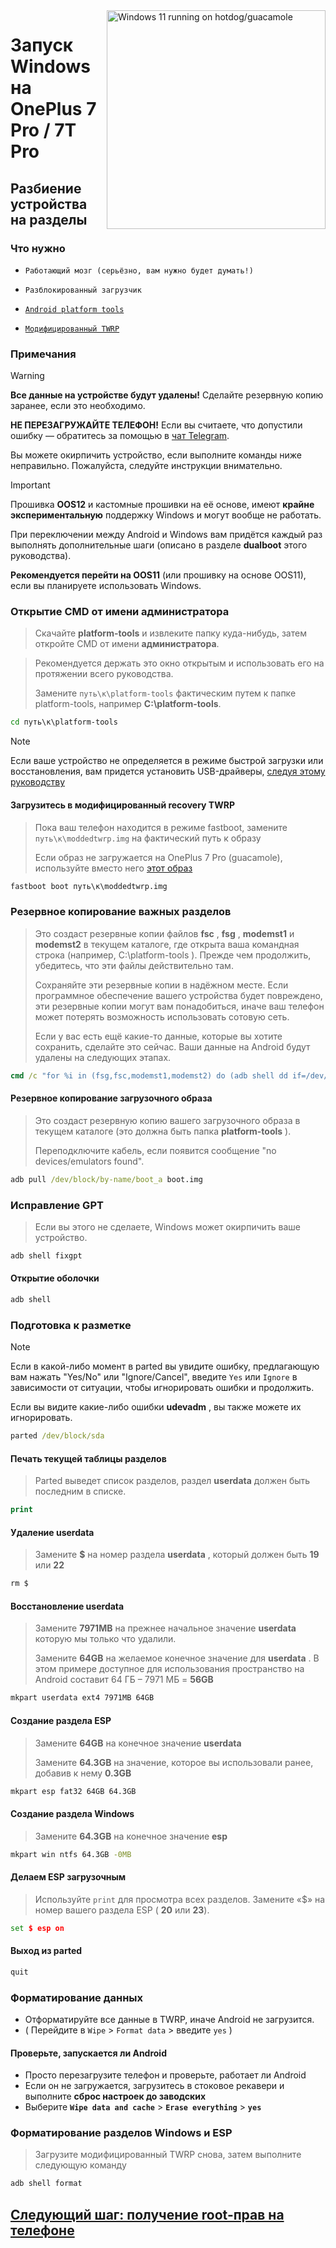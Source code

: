 <img align="right" src="https://github.com/n00b69/woa-op7/blob/main/op7.png" width="350" alt="Windows 11 running on hotdog/guacamole">

# Запуск Windows на OnePlus 7 Pro / 7T Pro

## Разбиение устройства на разделы

### Что нужно
- ```Работающий мозг (серьёзно, вам нужно будет думать!)```

- `Разблокированный загрузчик`

- [`Android platform tools`](https://developer.android.com/studio/releases/platform-tools)
  
- [`Модифицированный TWRP`](https://github.com/n00b69/woa-op7/releases/tag/Recovery)


### Примечания
> [!WARNING]  
> **Все данные на устройстве будут удалены!** Сделайте резервную копию заранее, если это необходимо.  
>  
> **НЕ ПЕРЕЗАГРУЖАЙТЕ ТЕЛЕФОН!** Если вы считаете, что допустили ошибку — обратитесь за помощью в [чат Telegram](https://t.me/oneplus7woa).  
>  
> Вы можете окирпичить устройство, если выполните команды ниже неправильно. Пожалуйста, следуйте инструкции внимательно.

> [!Important]  
> Прошивка **OOS12** и кастомные прошивки на её основе, имеют **крайне экспериментальную** поддержку Windows и могут вообще не работать.  
>  
> При переключении между Android и Windows вам придётся каждый раз выполнять дополнительные шаги (описано в разделе **dualboot** этого руководства).  
>  
> **Рекомендуется перейти на OOS11** (или прошивку на основе OOS11), если вы планируете использовать Windows.

### Открытие CMD от имени администратора
> Скачайте **platform-tools** и извлеките папку куда-нибудь, затем откройте CMD от имени **администратора**.


>
> Рекомендуется держать это окно открытым и использовать его на протяжении всего руководства.
> 
> Замените `путь\к\platform-tools` фактическим путем к папке platform-tools, например **C:\platform-tools**.
```cmd
cd путь\к\platform-tools
```

> [!Note]
> Если ваше устройство не определяется в режиме быстрой загрузки или восстановления, вам придется установить USB-драйверы, [следуя этому руководству](troubleshooting.md#device-is-not-recognized-in-fastboot-or-recovery)

#### Загрузитесь в модифицированный recovery TWRP
> Пока ваш телефон находится в режиме fastboot, замените `путь\к\moddedtwrp.img` на фактический путь к образу
>
> Если образ не загружается на OnePlus 7 Pro (guacamole), используйте вместо него [этот образ](https://github.com/n00b69/woa-op7/releases/download/Files/guacamolefunny.img) 
```cmd
fastboot boot путь\к\moddedtwrp.img
```

### Резервное копирование важных разделов
> Это создаст резервные копии файлов **fsc** , **fsg** , **modemst1** и **modemst2** в текущем каталоге, где открыта ваша командная строка (например, C:\platform-tools ). Прежде чем продолжить, убедитесь, что эти файлы действительно там.
> 
> Сохраняйте эти резервные копии в надёжном месте. Если программное обеспечение вашего устройства будет повреждено, эти резервные копии могут вам понадобиться, иначе ваш телефон может потерять возможность использовать сотовую сеть.
>
> Если у вас есть ещё какие-то данные, которые вы хотите сохранить, сделайте это сейчас. Ваши данные на Android будут удалены на следующих этапах.
```cmd
cmd /c "for %i in (fsg,fsc,modemst1,modemst2) do (adb shell dd if=/dev/block/by-name/%i of=/tmp/%i.bin & adb pull /tmp/%i.bin)"
```

#### Резервное копирование загрузочного образа
> Это создаст резервную копию вашего загрузочного образа в текущем каталоге (это должна быть папка **platform-tools** ).
>
> Переподключите кабель, если появится сообщение "no devices/emulators found".
```cmd
adb pull /dev/block/by-name/boot_a boot.img
```

### Исправление GPT
> Если вы этого не сделаете, Windows может окирпичить ваше устройство.
```cmd
adb shell fixgpt
```

#### Открытие оболочки
```cmd
adb shell
```

### Подготовка к разметке
> [!Note]
> Если в какой-либо момент в parted вы увидите ошибку, предлагающую вам нажать "Yes/No" или "Ignore/Cancel", введите `Yes` или `Ignore` в зависимости от ситуации, чтобы игнорировать ошибки и продолжить.
>
> Если вы видите какие-либо ошибки **udevadm** , вы также можете их игнорировать.
```cmd
parted /dev/block/sda
```

#### Печать текущей таблицы разделов
> Parted выведет список разделов, раздел **userdata** должен быть последним в списке.
```cmd
print
```

#### Удаление userdata
> Замените **$** на номер раздела **userdata** , который должен быть **19** или **22**
```cmd
rm $
```

#### Восстановление userdata
> Замените **7971MB** на прежнее начальное значение **userdata** которую мы только что удалили.
>
> Замените **64GB** на желаемое конечное значение для **userdata** . В этом примере доступное для использования пространство на Android составит 64 ГБ – 7971 МБ = **56GB**
```cmd
mkpart userdata ext4 7971MB 64GB
```

#### Создание раздела ESP
> Замените **64GB** на конечное значение **userdata**
>
> Замените **64.3GB** на значение, которое вы использовали ранее, добавив к нему **0.3GB** 
```cmd
mkpart esp fat32 64GB 64.3GB
```

#### Создание раздела Windows
> Замените **64.3GB** на конечное значение **esp**
```cmd
mkpart win ntfs 64.3GB -0MB
```

#### Делаем ESP загрузочным 
> Используйте `print` для просмотра всех разделов. Замените «$» на номер вашего раздела ESP ( **20** или **23**).
```cmd
set $ esp on
```

#### Выход из parted
```cmd
quit
```

### Форматирование данных
- Отформатируйте все данные в TWRP, иначе Android не загрузится.
- ( Перейдите в `Wipe` > `Format data` > введите `yes` )

#### Проверьте, запускается ли Android
- Просто перезагрузите телефон и проверьте, работает ли Android
- Если он не загружается, загрузитесь в стоковое рекавери и выполните **сброс настроек до заводских**
- Выберите **`Wipe data and cache`** > **`Erase everything`** > **`yes`**

### Форматирование разделов Windows и ESP
> Загрузите модифицированный TWRP снова, затем выполните следующую команду
```cmd
adb shell format
```

## [Следующий шаг: получение root-прав на телефоне](2-root-ru.md)





















